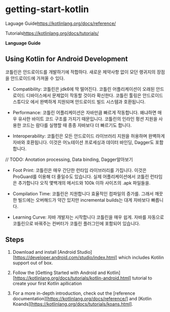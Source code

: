 # getting-start-kotlin
Laguage Guide<https://kotlinlang.org/docs/reference/>

Tutorials<https://kotlinlang.org/docs/tutorials/>

**Language Guide**

## Using Kotlin for Android Development

코틀린은 안드로이드를 개발하기에 적합하다.  새로운 제약사항 없이 모던 랭귀지의 장점을 안드로이드에 가져올 수 있다.

- Compatibility: 코틀린은 jdk6에 딱 떨어진다. 코틀린 어플리케이션이 오래된 안드로이드 디바이스에서 문제없이 작동할 것이라 확신한다. 코틀린 툴링은 안드로이드 스튜디오 에서 완벽하게 지원되며 안드로이드 빌드 시스템과 호환됩니다.

- Performance: 코틀린 어플리케이션은 자바만큼 빠르게 작동합니다.  왜냐하면 매우 유사한 바이트 코드 구조를 가지기 때문입니다. 코틀린의 인라인 펑션 지원을 사용한 코드는 람다를 실행할 때 종종 자바보다 더 빠르기도 합니다.

- Interoperability: 코틀린은 모든 안드로이드 라이브러리 지원을 허용하며 완벽하게 자바와 호환됩니다. 이것은 어노테이션 프로세싱과 데이터 바인딩, Dagger도 포함합니다.

// TODO: Anotation processing, Data binding, Dagger알아보기

-  Foot Print: 코틀린은 매우 간단한 런타임 라이브러리를 가집니다. 이것은 ProGuard를 이용해 더 줄일수도 있습니다. 실제 어플리케이션에서 코틀린 런타임은 추가합니다 오직 몇백개의 메서드와 100k 이하 사이즈의 .apk 파일들을.

- Compilation Time: 코틀린은 지원합니다 효율적인 컴파일의 증가를. 그래서 깨끗한 빌드에는 오버해드가 약간 있지만 incremental builds는 대게 자바보다 빠릅니다.

- Learning Curve: 자바 개발자는 시작합니다 코틀린을 매우 쉽게. 자바를 자동으로 코틀린으로 바꿔주는 컨버터가 코틀린 플러그인에 포함되어 있습니다. 

## Steps

1. Download and install [Android Studio][https://developer.android.com/studio/index.html] which includes Kotilin support out of box.

2. Follow the [Getting Started with Android and Kotlin][https://kotlinlang.org/docs/tutorials/kotlin-android.html] tutorial to create your first Kotlin apllication

3. For a more in-depth introduction, check out the [reference documentation][https://kotlinlang.org/docs/reference/] and [Kotlin Koands][https://kotlinlang.org/docs/tutorials/koans.html].


